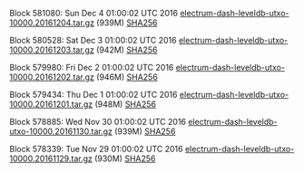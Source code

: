 Block 581080: Sun Dec  4 01:00:02 UTC 2016 [electrum-dash-leveldb-utxo-10000.20161204.tar.gz](https://transfer.sh/KaLRk/electrum-dash-leveldb-utxo-10000.20161204.tar.gz) (939M) [SHA256](https://transfer.sh/165B8L/electrum-dash-leveldb-utxo-10000.20161204.tar.gz.sha256)

Block 580528: Sat Dec  3 01:00:02 UTC 2016 [electrum-dash-leveldb-utxo-10000.20161203.tar.gz](https://transfer.sh/k6Lpb/electrum-dash-leveldb-utxo-10000.20161203.tar.gz) (942M) [SHA256](https://transfer.sh/2w446/electrum-dash-leveldb-utxo-10000.20161203.tar.gz.sha256)

Block 579980: Fri Dec  2 01:00:02 UTC 2016 [electrum-dash-leveldb-utxo-10000.20161202.tar.gz](https://transfer.sh/6UFy8/electrum-dash-leveldb-utxo-10000.20161202.tar.gz) (946M) [SHA256](https://transfer.sh/12folP/electrum-dash-leveldb-utxo-10000.20161202.tar.gz.sha256)

Block 579434: Thu Dec  1 01:00:02 UTC 2016 [electrum-dash-leveldb-utxo-10000.20161201.tar.gz](https://transfer.sh/H33ss/electrum-dash-leveldb-utxo-10000.20161201.tar.gz) (948M) [SHA256](https://transfer.sh/15oXPL/electrum-dash-leveldb-utxo-10000.20161201.tar.gz.sha256)

Block 578885: Wed Nov 30 01:00:02 UTC 2016 [electrum-dash-leveldb-utxo-10000.20161130.tar.gz](https://transfer.sh/2VMad/electrum-dash-leveldb-utxo-10000.20161130.tar.gz) (939M) [SHA256](https://transfer.sh/UuQOh/electrum-dash-leveldb-utxo-10000.20161130.tar.gz.sha256)

Block 578339: Tue Nov 29 01:00:02 UTC 2016 [electrum-dash-leveldb-utxo-10000.20161129.tar.gz](https://transfer.sh/FLAib/electrum-dash-leveldb-utxo-10000.20161129.tar.gz) (930M) [SHA256](https://transfer.sh/AJk1a/electrum-dash-leveldb-utxo-10000.20161129.tar.gz.sha256)
